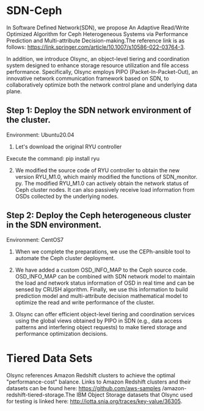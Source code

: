 # SDN-Ceph
In Software Defined Network(SDN), we propose An Adaptive Read/Write Optimized Algorithm for Ceph Heterogeneous Systems via Performance Prediction and Multi-attribute Decision-making.The reference link is as follows: https://link.springer.com/article/10.1007/s10586-022-03764-3.

In addition, we introduce Olsync, an object-level tiering and coordination system designed to enhance storage resource utilization and file access performance. Specifically, Olsync employs PIPO (Packet-In-Packet-Out), an innovative network communication framework based on SDN, to collaboratively optimize both the network control plane and underlying data plane. 

## Step 1: Deploy the SDN network environment of the cluster.

Environment: Ubuntu20.04

1. Let's download the original RYU controller

Execute the command: pip install ryu

2. We modified the source code of RYU controller to obtain the new version RYU_M1.0, which mainly modified the functions of SDN_monitor. py. The modified RYU_M1.0 can actively obtain the network status of Ceph cluster nodes. It can also passively receive load information from OSDs collected by the underlying nodes.

## Step 2: Deploy the Ceph heterogeneous cluster in the SDN environment.

Environment: CentOS7

1. When we complete the preparations, we use the CEPh-ansible tool to automate the Ceph cluster deployment.

2. We have added a custom OSD_INFO_MAP to the Ceph source code. OSD_INFO_MAP can be combined with SDN network model to maintain the load and network status information of OSD in real time and can be sensed by CRUSH algorithm. Finally, we use this information to build prediction model and multi-attribute decision mathematical model to optimize the read and write performance of the cluster.

3. Olsync can offer efficient object-level tiering and coordination services using the global views obtained by PIPO in SDN (e.g., data access patterns and interfering object requests) to make tiered storage and performance optimization decisions.

# Tiered Data Sets
Olsync references Amazon Redshift clusters to achieve the optimal "performance-cost" balance. Links to Amazon Redshift clusters and their datasets can be found here: https://github.com/aws-samples /amazon-redshift-tiered-storage.The IBM Object Storage datasets that Olsync used for testing is linked here: http://iotta.snia.org/traces/key-value/36305.

